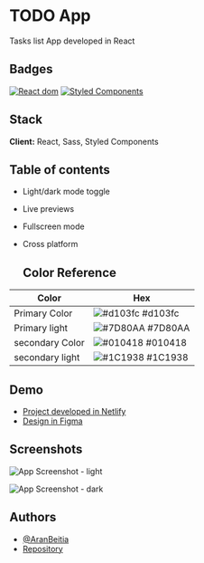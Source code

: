 # TODO App

Tasks list App developed in React

## Badges

[![React dom](https://img.shields.io/badge/React-17.0.2-blue)](https://img.shields.io/badge/React-17.0.2-blue)
[![Styled Components](https://img.shields.io/badge/Styled%20Components-5.3.1-pink)](https://img.shields.io/badge/Styled%20Components-5.3.1-pink)

## Stack

**Client:** React, Sass, Styled Components

## Table of contents

- Light/dark mode toggle
- Live previews
- Fullscreen mode
- Cross platform

  ## Color Reference

| Color           | Hex                                                              |
| --------------- | ---------------------------------------------------------------- |
| Primary Color   | ![#d103fc](https://via.placeholder.com/10/d103fc?text=+) #d103fc |
| Primary light   | ![#7D80AA](https://via.placeholder.com/10/7D80AA?text=+) #7D80AA |
| secondary Color | ![#010418](https://via.placeholder.com/10/010418?text=+) #010418 |
| secondary light | ![#1C1938](https://via.placeholder.com/10/1C1938?text=+) #1C1938 |

## Demo

- [Project developed in Netlify](https://muchmoretodo.netlify.app/)
- [Design in Figma](https://www.figma.com/file/8tWej6tuMP1uiTU7jaeNWq/TODO-LIST?node-id=0%3A1)

## Screenshots

![App Screenshot - light](https://user-images.githubusercontent.com/12766483/136756256-95c2ace0-bdce-41a0-b709-9ec8af35b758.jpg)

![App Screenshot - dark](https://user-images.githubusercontent.com/12766483/136756277-207337c0-ddf0-4a4c-9036-f4eee7fe597c.jpg)

## Authors

- [@AranBeitia](https://www.github.com/AranBeitia)
- [Repository](https://github.com/AranBeitia/react-todo)
